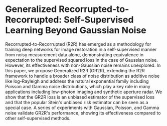 # Generalized Recorrupted-to-Recorrupted: Self-Supervised Learning Beyond Gaussian Noise
Recorrupted-to-Recorrupted (R2R) has emerged as a methodology for training deep networks for image restoration in a self-supervised manner from noisy measurement data alone, demonstrating equivalence in expectation to the supervised squared loss in the case of Gaussian noise. However, its effectiveness with non-Gaussian noise remains unexplored. In this paper, we propose Generalized R2R (GR2R), extending the R2R framework to handle a broader class of noise distribution as additive noise like log-Rayleigh and address the natural exponential family including Poisson and Gamma noise distributions, which play a key role in many applications including low-photon imaging and synthetic aperture radar. We show that the GR2R loss is an unbiased estimator of the supervised loss and that the popular Stein's unbiased risk estimator can be seen as a special case. A series of experiments with Gaussian, Poisson, and Gamma noise validate GR2R's performance, showing its effectiveness compared to other self-supervised methods.
